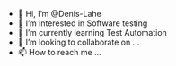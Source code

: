 - 👋 Hi, I’m @Denis-Lahe
- 👀 I’m interested in Software testing
- 🌱 I’m currently learning Test Automation
- 💞️ I’m looking to collaborate on ...
- 📫 How to reach me ...

<!---
Denis-Lahe/Denis-Lahe is a ✨ special ✨ repository because its `README.md` (this file) appears on your GitHub profile.
You can click the Preview link to take a look at your changes.
--->
